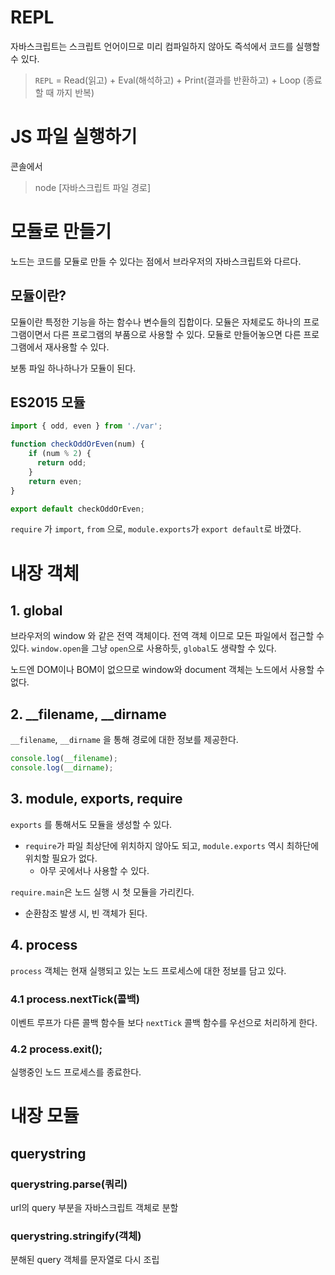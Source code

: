 # REPL
자바스크립트는 스크립트 언어이므로 미리 컴파일하지 않아도 즉석에서 코드를 실행할 수 있다. 

> `REPL` = Read(읽고) + Eval(해석하고) + Print(결과를 반환하고) + Loop (종료할 때 까지 반복)

# JS 파일 실행하기 
콘솔에서 
> node [자바스크립트 파일 경로]

# 모듈로 만들기
노드는 코드를 모듈로 만들 수 있다는 점에서 브라우저의 자바스크립트와 다르다. 

## 모듈이란?
모듈이란 특정한 기능을 하는 함수나 변수들의 집합이다. 모듈은 자체로도 하나의 프로그램이면서 다른 프로그램의 부품으로 사용할 수 있다. 모듈로 만들어놓으면 다른 프로그램에서 재사용할 수 있다. 

보통 파일 하나하나가 모듈이 된다. 

## ES2015 모듈
``` javascript
import { odd, even } from './var';

function checkOddOrEven(num) {
    if (num % 2) {
      return odd;
    }
    return even;
}

export default checkOddOrEven;
``` 

`require` 가 `import`, `from` 으로, `module.exports`가 `export default`로 바꼈다. 

# 내장 객체 
## 1. global 
브라우저의 window 와 같은 전역 객체이다. 전역 객체 이므로 모든 파일에서 접근할 수 있다. `window.open`을 그냥 `open`으로 사용하듯,
`global`도 생략할 수 있다. 

노드엔 DOM이나 BOM이 없으므로 window와 document 객체는 노드에서 사용할 수 없다. 

## 2. __filename, __dirname
`__filename`, `__dirname` 을 통해 경로에 대한 정보를 제공한다.

``` javascript
console.log(__filename);
console.log(__dirname);
```

## 3. module, exports, require 
`exports` 를 통해서도 모듈을 생성할 수 있다. 

- `require`가 파일 최상단에 위치하지 않아도 되고, `module.exports` 역시 최하단에 위치할 필요가 없다.
  - 아무 곳에서나 사용할 수 있다.

`require.main`은 노드 실행 시 첫 모듈을 가리킨다. 

- 순환참조 발생 시, 빈 객체가 된다. 

## 4. process 
`process` 객체는 현재 실행되고 있는 노드 프로세스에 대한 정보를 담고 있다. 
### 4.1 process.nextTick(콜백) 
이벤트 루프가 다른 콜백 함수들 보다 `nextTick` 콜백 함수를 우선으로 처리하게 한다. 

### 4.2 process.exit(); 
실행중인 노드 프로세스를 종료한다.

# 내장 모듈
## querystring 
### querystring.parse(쿼리)
url의 query 부분을 자바스크립트 객체로 분할 
### querystring.stringify(객체)
분해된 query 객체를 문자열로 다시 조립 
